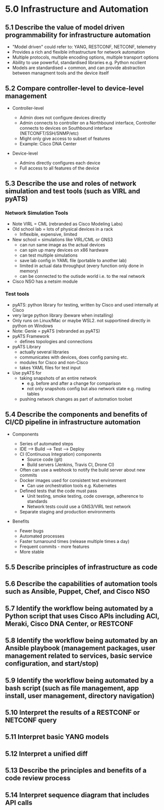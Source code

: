 # 5.0 Infrastructure and Automation
## 5.1 Describe the value of model driven programmability for infrastructure automation
* "Model driven" could refer to: YANG, RESTCONF, NETCONF, telemetry
* Provides a rich and flexible infrastructure for network automation
* Multiple protocols, multiple encoding options, multiple transport options
* Ability to use powerful, standardised libraries e.g. Python ncclient 
* Models are standardised + common, and can provide abstraction between managment tools and the device itself


## 5.2 Compare controller-level to device-level management
* Controller-level
    * Admin does not configure devices directly
    * Admin connects to controller on a Northbound interface, Controller connects to devices on Southbound interface (NETCONFT/SSH/SNMP/etc)
    * Might only give access to subset of features
    * Example: Cisco DNA Center

* Device-level
    * Admins directly configures each device
    * Full access to all features of the device


## 5.3 Describe the use and roles of network simulation and test tools (such as VIRL and pyATS)
### Network Simulation Tools
* Note VIRL = CML (rebranded as Cisco Modeling Labs)
* Old school lab = lots of physical devices in a rack
    * Inflexible, expensive, limited
* New school = simulations like VIRL/CML or GNS3
    * can run same image as the actual devices
    * can spin up many devices on x86 hardware
    * can test multiple simulations
    * save lab config in YAML file (portable to another lab)
    * limited in actual data throughput (every function only done in memory)
    * can be connected to the outisde world i.e. to the real network
* Cisco NSO has a netsim module

### Test tools
* pyATS: python library for testing, written by Cisco and used internally at Cisco
* very large python library (beware when installing)
* Only runs on Linux/Mac or maybe WSL2. not supportined directly in python on Windows
* Note: Genie = pyATS (rebranded as pyATS)
* pyATS Framework
    * defines topologies and connections
* pyATS Library
    * actually several libraries
    * communicates with devices, does config parsing etc.
    * modules for Cisco and non-Cisco
    * takes YAML files for test input
* Use pyATS for 
    * taking snapshots of an entire network
        * e.g. before and after a change for comparison
        * not only snapshots config but also network state e.g. routing tables
    * pushing network changes as part of automation toolset


## 5.4 Describe the components and benefits of CI/CD pipeline in infrastructure automation
* Components
    * Series of automated steps
    * IDE --> Build --> Test --> Deploy
    * CI (Continuous Integration) components
        * Source code (git)
        * Build servers (Jenkins, Travis CI, Drone CI)
    * Often can use a webhook to notify the build server about new commits
    * Docker images used for consistent test environment
        * Can use orchestration tools e.g. Kubernetes
    * Defined tests that the code must pass
        * Unit testing, smoke testing, code coverage, adherence to standards
        * Network tests could use a GNS3/VIRL test network
    * Separate staging and production environments

* Benefits
    * Fewer bugs
    * Automated processes
    * Faster turnaround times (release multiple times a day)
    * Frequent commits - more features
    * More stable

## 5.5 Describe principles of infrastructure as code

## 5.6 Describe the capabilities of automation tools such as Ansible, Puppet, Chef, and Cisco NSO

## 5.7 Identify the workflow being automated by a Python script that uses Cisco APIs including ACI, Meraki, Cisco DNA Center, or RESTCONF

## 5.8 Identify the workflow being automated by an Ansible playbook (management packages, user management related to services, basic service configuration, and start/stop)

## 5.9 Identify the workflow being automated by a bash script (such as file management, app install, user management, directory navigation)

## 5.10 Interpret the results of a RESTCONF or NETCONF query

## 5.11 Interpret basic YANG models

## 5.12 Interpret a unified diff

## 5.13 Describe the principles and benefits of a code review process

## 5.14 Interpret sequence diagram that includes API calls